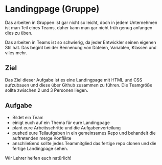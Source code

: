 # Landingpage (Gruppe)

Das arbeiten in Gruppen ist gar nicht so leicht, doch in jedem Unternehmen ist man Teil eines Teams, daher kann man gar nicht früh genug anfangen dies zu üben.

Das arbeiten in Teams ist so schwierig, da jeder Entwickler seinen eigenen Stil hat. Das begint bei der Bennenung von Dateien, Variablen, Klassen und viles mehr.

## Ziel

Das Ziel dieser Aufgabe ist es eine Landingpage mit HTML und CSS aufzubauen und diese über Github zusammen zu führen. Die Teamgröße sollte zwischen 2 und 3 Personen liegen.

## Aufgabe

- Bildet ein Team
- einigt euch auf ein Thema für eure Landingpage
- plant eure Arbeitsschritte und die Aufgabenverteilung
- pushed eure Teilaufgaben in ein gemeinsames Repo und behandelt die auftretenden merge Konflikte
- anschließend sollte jedes Teammitglied das fertige repo clonen und die fertige Landingpage sehen.

Wir Lehrer helfen euch natürlich!
